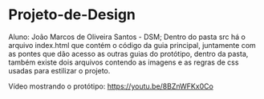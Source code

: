 # Projeto-de-Design
Aluno: João Marcos de Oliveira Santos - DSM;
Dentro do pasta src há o arquivo index.html que contém o código da guia principal, juntamente com as pontes que dão 
acesso as outras guias do protótipo, dentro da pasta, também existe dois arquivos contendo as imagens e as regras 
de css usadas para estilizar o projeto.

Vídeo mostrando o protótipo: https://youtu.be/8BZnWFKx0Co




